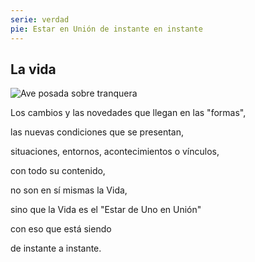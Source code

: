 ```yaml
---
serie: verdad
pie: Estar en Unión de instante en instante
---
```


## La vida

![Ave posada sobre tranquera](/foto/11069926_10206322026150991_7411757997058228036_o.webp)

Los cambios y las novedades que llegan en las "formas",

las nuevas condiciones que se presentan,

situaciones, entornos, acontecimientos o vínculos,

con todo su contenido,

no son en sí mismas la Vida,

sino que la Vida es el "Estar de Uno en Unión"

con eso que está siendo

de instante a instante.
